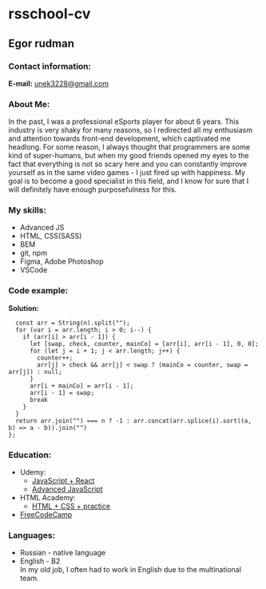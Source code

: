 # rsschool-cv  
## Egor rudman
### Contact information:  
**E-mail:** unek3228@gmail.com  

### About Me:
In the past, I was a professional eSports player for about 6 years. This industry is very shaky for many reasons, so I redirected all my enthusiasm and attention towards front-end development, which captivated me headlong. For some reason, I always thought that programmers are some kind of super-humans, but when my good friends opened my eyes to the fact that everything is not so scary here and you can constantly improve yourself as in the same video games - I just fired up with happiness. My goal is to become a good specialist in this field, and I know for sure that I will definitely have enough purposefulness for this. 

### My skills:
* Advanced JS  
* HTML, CSS(SASS)  
* BEM
* git, npm  
* Figma, Adobe Photoshop  
* VSCode

### Code example:

**Solution:**
``` function nextBigger(n) {  
  const arr = String(n).split("");  
  for (var i = arr.length; i > 0; i--) {  
    if (arr[i] > arr[i - 1]) {  
      let [swap, check, counter, mainCo] = [arr[i], arr[i - 1], 0, 0];  
      for (let j = i + 1; j < arr.length; j++) {  
        counter++;  
        arr[j] > check && arr[j] < swap ? (mainCo = counter, swap = arr[j]) : null;  
      }  
      arr[i + mainCo] = arr[i - 1];  
      arr[i - 1] = swap;  
      break  
    }  
  }  
  return arr.join("") === n ? -1 : arr.concat(arr.splice(i).sort((a, b) => a - b)).join("")  
};  
```
### Education: 
* Udemy:    
  * [JavaScript + React](https://www.udemy.com/course/javascript_full/)  
  * [Advanced JavaScript](https://www.udemy.com/course/javascript_practice/)  
* HTML Academy:  
  * [HTML + CSS + practice](https://htmlacademy.ru/courses)  
* [FreeCodeCamp](https://www.freecodecamp.org/)  

### Languages:
* Russian - native language  
* English - B2  
In my old job, I often had to work in English due to the multinational team.
